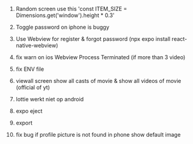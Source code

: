 1. Random screen use this 'const ITEM_SIZE = Dimensions.get('window').height \* 0.3'

2. Toggle password on iphone is buggy

3. Use Webview for register & forgot password (npx expo install react-native-webview)

4. fix warn on ios Webview Process Terminated (if more than 3 video)

5. fix ENV file

6. viewall screen show all casts of movie & show all videos of movie (official of yt)

7. lottie werkt niet op android

8. expo eject

9. export

10. fix bug if profile picture is not found in phone show default image
